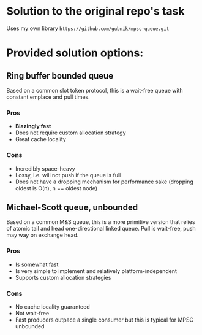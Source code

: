 # Solution to the original repo's task
Uses my own library `https://github.com/gubnik/mpsc-queue.git`

# Provided solution options:

## Ring buffer bounded queue
Based on a common slot token protocol, this is a wait-free queue with constant emplace and pull
times.

### Pros
- **Blazingly fast**
- Does not require custom allocation strategy
- Great cache locality
### Cons
- Incredibly space-heavy
- Lossy, i.e. will not push if the queue is full
- Does not have a dropping mechanism for performance sake (dropping oldest is O(n), n == oldest node)

## Michael-Scott queue, unbounded
Based on a common M&S queue, this is a more primitive version that relies of atomic tail and head
one-directional linked queue. Pull is wait-free, push may way on exchange head.

### Pros
- Is somewhat fast
- Is very simple to implement and relatively platform-independent
- Supports custom allocation strategies
### Cons
- No cache locality guaranteed
- Not wait-free
- Fast producers outpace a single consumer but this is typical for MPSC unbounded
